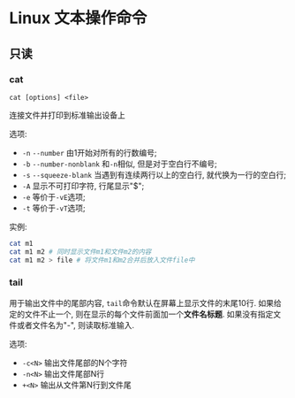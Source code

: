 # Linux 文本操作命令

## 只读

### cat

`cat [options] <file>`

连接文件并打印到标准输出设备上

选项:

- `-n` `--number` 由1开始对所有的行数编号;
- `-b` `--number-nonblank` 和`-n`相似, 但是对于空白行不编号;
- `-s` `--squeeze-blank` 当遇到有连续两行以上的空白行, 就代换为一行的空白行;
- `-A` 显示不可打印字符, 行尾显示"$";
- `-e` 等价于`-vE`选项;
- `-t` 等价于`-vT`选项;

实例:

```bash
cat m1
cat m1 m2 # 同时显示文件m1和文件m2的内容
cat m1 m2 > file # 将文件m1和m2合并后放入文件file中
```



### tail

用于输出文件中的尾部内容, `tail`命令默认在屏幕上显示文件的末尾10行. 如果给定的文件不止一个, 则在显示的每个文件前面加一个**文件名标题**. 如果没有指定文件或者文件名为"-", 则读取标准输入.

选项:

- `-c<N>` 输出文件尾部的N个字符
- `-n<N>` 输出文件尾部N行
- `+<N>` 输出从文件第N行到文件尾 

 
